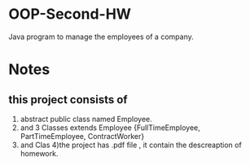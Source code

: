 # OOP-Second-HW
Java program to manage the employees of a company.

# Notes 
## this project consists of
1)  abstract public class named Employee.  
2) and 3 Classes extends Employee {FullTimeEmployee, PartTimeEmployee, ContractWorker}  
3) and Clas
4)the project has .pdf file , it contain the descreaption of homework.  


